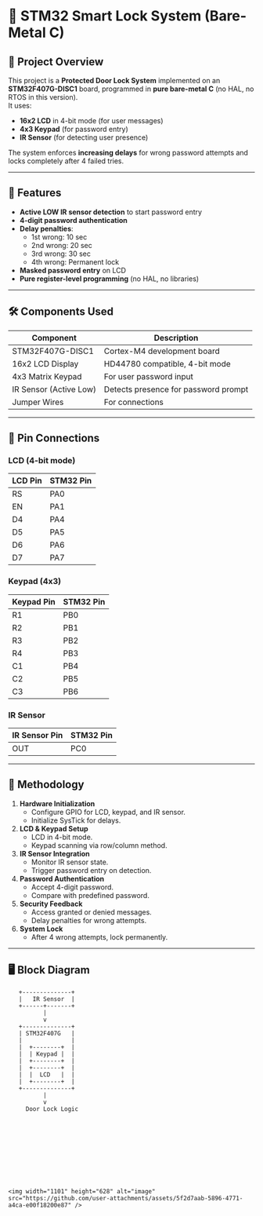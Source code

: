 



# 🔐 STM32 Smart Lock System (Bare-Metal C)

## 📌 Project Overview
This project is a **Protected Door Lock System** implemented on an **STM32F407G-DISC1** board, programmed in **pure bare-metal C** (no HAL, no RTOS in this version).  
It uses:
- **16x2 LCD** in 4-bit mode (for user messages)
- **4x3 Keypad** (for password entry)
- **IR Sensor** (for detecting user presence)

The system enforces **increasing delays** for wrong password attempts and locks completely after 4 failed tries.

---

## 🎯 Features
- **Active LOW IR sensor detection** to start password entry
- **4-digit password authentication**
- **Delay penalties**:
  - 1st wrong: 10 sec
  - 2nd wrong: 20 sec
  - 3rd wrong: 30 sec
  - 4th wrong: Permanent lock
- **Masked password entry** on LCD
- **Pure register-level programming** (no HAL, no libraries)

---

## 🛠 Components Used
| Component            | Description |
|----------------------|-------------|
| STM32F407G-DISC1     | Cortex-M4 development board |
| 16x2 LCD Display     | HD44780 compatible, 4-bit mode |
| 4x3 Matrix Keypad    | For user password input |
| IR Sensor (Active Low)| Detects presence for password prompt |
| Jumper Wires         | For connections |

---

## 🔌 Pin Connections
### LCD (4-bit mode)
| LCD Pin | STM32 Pin |
|---------|-----------|
| RS      | PA0       |
| EN      | PA1       |
| D4      | PA4       |
| D5      | PA5       |
| D6      | PA6       |
| D7      | PA7       |

### Keypad (4x3)
| Keypad Pin | STM32 Pin |
|------------|-----------|
| R1         | PB0       |
| R2         | PB1       |
| R3         | PB2       |
| R4         | PB3       |
| C1         | PB4       |
| C2         | PB5       |
| C3         | PB6       |

### IR Sensor
| IR Sensor Pin | STM32 Pin |
|---------------|-----------|
| OUT           | PC0       |

---

## 🧠 Methodology
1. **Hardware Initialization**
   - Configure GPIO for LCD, keypad, and IR sensor.
   - Initialize SysTick for delays.
2. **LCD & Keypad Setup**
   - LCD in 4-bit mode.
   - Keypad scanning via row/column method.
3. **IR Sensor Integration**
   - Monitor IR sensor state.
   - Trigger password entry on detection.
4. **Password Authentication**
   - Accept 4-digit password.
   - Compare with predefined password.
5. **Security Feedback**
   - Access granted or denied messages.
   - Delay penalties for wrong attempts.
6. **System Lock**
   - After 4 wrong attempts, lock permanently.

---

## 🖥 Block Diagram
```plaintext
   +--------------+
   |   IR Sensor  |
   +------+-------+
          |
          v
   +--------------+
   | STM32F407G   |
   |              |
   |  +--------+  |
   |  | Keypad |  |
   |  +--------+  |
   |  +--------+  |
   |  |  LCD   |  |
   |  +--------+  |
   +--------------+
          |
          v
     Door Lock Logic











<img width="1101" height="628" alt="image" src="https://github.com/user-attachments/assets/5f2d7aab-5896-4771-a4ca-e00f18200e87" />



